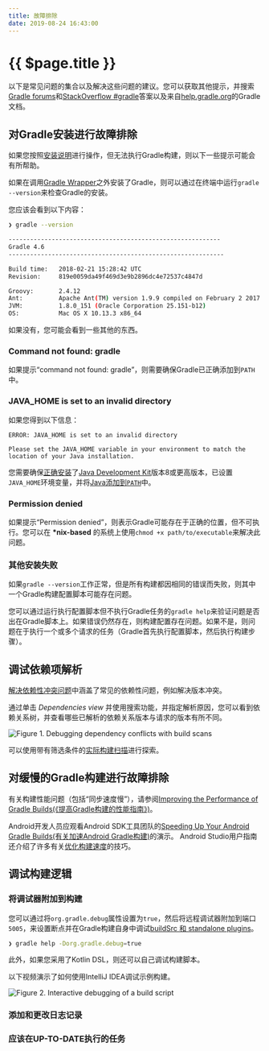 ```yaml
---
title: 故障排除
date: 2019-08-24 16:43:00
---
```


# {{ $page.title }}

以下是常见问题的集合以及解决这些问题的建议。您可以获取其他提示，并搜索[Gradle forums](https://discuss.gradle.org/c/help-discuss)和[StackOverflow #gradle](https://stackoverflow.com/questions/tagged/gradle)答案以及来自[help.gradle.org](https://gradle.org/help/)的Gradle文档。

## 对Gradle安装进行故障排除

如果您按照[安装说明](/contents/02-user-manual/02-installing-gradle)进行操作，但无法执行Gradle构建，则以下一些提示可能会有所帮助。

如果在调用[Gradle Wrapper](https://docs.gradle.org/current/userguide/gradle_wrapper.html#gradle_wrapper)之外安装了Gradle，则可以通过在终端中运行`gradle --version`来检查Gradle的安装。

您应该会看到以下内容：

``` sh {1}
❯ gradle --version

-----------------------------------------------------------
Gradle 4.6
------------------------------------------------------------

Build time:   2018-02-21 15:28:42 UTC
Revision:     819e0059da49f469d3e9b2896dc4e72537c4847d

Groovy:       2.4.12
Ant:          Apache Ant(TM) version 1.9.9 compiled on February 2 2017
JVM:          1.8.0_151 (Oracle Corporation 25.151-b12)
OS:           Mac OS X 10.13.3 x86_64
```

如果没有，您可能会看到一些其他的东西。

### Command not found: gradle

如果提示“command not found: gradle”，则需要确保Gradle已正确添加到`PATH`中。

### JAVA_HOME is set to an invalid directory

如果您得到以下信息：

```
ERROR: JAVA_HOME is set to an invalid directory

Please set the JAVA_HOME variable in your environment to match the location of your Java installation.
```

您需要确保[正确安装](https://www.java.com/en/download/help/index_installing.xml)了[Java Development Kit](https://jdk.java.net)版本8或更高版本，已设置`JAVA_HOME`环境变量，并将[Java添加到`PATH`](https://www.java.com/en/download/help/path.xml)中。

### Permission denied

如果提示“Permission denied”，则表示Gradle可能存在于正确的位置，但不可执行。您可以在 **\*nix-based** 的系统上使用`chmod +x path/to/executable`来解决此问题。

### 其他安装失败

如果`gradle --version`工作正常，但是所有构建都因相同的错误而失败，则其中一个Gradle构建配置脚本可能存在问题。

您可以通过运行执行配置脚本但不执行Gradle任务的`gradle help`来验证问题是否出在Gradle脚本上。如果错误仍然存​​在，则构建配置存在问题。如果不是，则问题在于执行一个或多个请求的任务（Gradle首先执行配置脚本，然后执行构建步骤）。

## 调试依赖项解析

[解决依赖性冲突问题](https://docs.gradle.org/current/userguide/troubleshooting_dependency_resolution.html#troubleshooting_dependency_resolution)中涵盖了常见的依赖性问题，例如解决版本冲突。

通过单击 _Dependencies view_ 并使用搜索功能，并指定解析原因，您可以看到依赖关系树，并查看哪些已解析的依赖关系版本与请求的版本有所不同。

![Figure 1. Debugging dependency conflicts with build scans](https://docs.gradle.org/current/userguide/img/troubleshooting-dependency-management-build-scan.png)

可以使用带有筛选条件的[实际构建扫描](https://scans.gradle.com/s/sample/troubleshooting-userguide/dependencies?expandAll&filters=WzFd&toggled=W1swXSxbMF0sWzAsMF0sWzAsMV1d&_ga=2.36167712.1480847771.1569235223-1279986108.1569235223)进行探索。

## 对缓慢的Gradle构建进行故障排除

有关构建性能问题（包括“同步速度慢”），请参阅[Improving the Performance of Gradle Builds(《提高Gradle构建的性能指南》)](https://guides.gradle.org/performance/)。

Android开发人员应观看Android SDK工具团队的[Speeding Up Your Android Gradle Builds(有关加速Android Gradle构建)](https://youtu.be/7ll-rkLCtyk)的演示。 Android Studio用户指南还介绍了许多有关[优化构建速度](https://developer.android.com/studio/build/optimize-your-build.html)的技巧。

## 调试构建逻辑

### 将调试器附加到构建

您可以通过将`org.gradle.debug`属性设置为`true`，然后将远程调试器附加到端口`5005`，来设置断点并在Gradle构建自身中调试[buildSrc 和 standalone plugins](https://docs.gradle.org/current/userguide/custom_plugins.html#sec:packaging_a_plugin)。

``` sh
❯ gradle help -Dorg.gradle.debug=true
```

此外，如果您采用了Kotlin DSL，则还可以自己调试构建脚本。

以下视频演示了如何使用IntelliJ IDEA调试示例构建。

![Figure 2. Interactive debugging of a build script](https://docs.gradle.org/current/userguide/img/remote-debug-gradle.gif)

### 添加和更改日志记录

### 应该在UP-TO-DATE执行的任务
